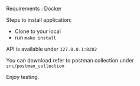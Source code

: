 Requirements :
Docker

Steps to install application:
- Clone to your local
- run `make install`

API is available under `127.0.0.1:8282`

You can download refer to postman collection under `src/postman_collection`

Enjoy testing.